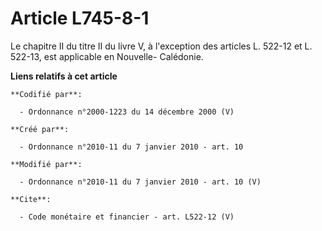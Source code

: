 # Article L745-8-1

Le chapitre II du titre II du livre V, à l'exception des articles L. 522-12 et L. 522-13, est applicable en Nouvelle-
Calédonie.

**Liens relatifs à cet article**

	**Codifié par**:

	  - Ordonnance n°2000-1223 du 14 décembre 2000 (V)

	**Créé par**:

	  - Ordonnance n°2010-11 du 7 janvier 2010 - art. 10

	**Modifié par**:

	  - Ordonnance n°2010-11 du 7 janvier 2010 - art. 10 (V)

	**Cite**:

	  - Code monétaire et financier - art. L522-12 (V)
